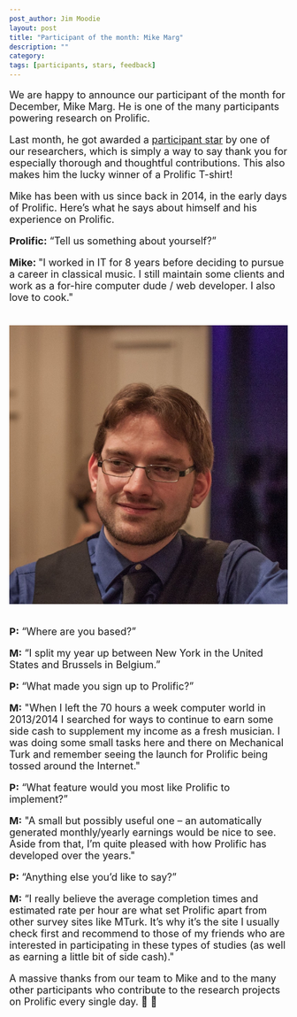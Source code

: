 ```yaml
---
post_author: Jim Moodie
layout: post
title: "Participant of the month: Mike Marg"
description: ""
category: 
tags: [participants, stars, feedback]
---
```

<p></p>

<font size="+1">
<p>
We are happy to announce our participant of the month for December, Mike Marg. He is one of the many participants powering research on Prolific. 
<p>
Last month, he got awarded a  <a href="http://blog.prolificacademic.co.uk/2017/10/26/feedback-and-stars">participant star</a> by one of our researchers, which is simply a way to say thank you for especially thorough and thoughtful contributions. This also makes him the lucky winner of a Prolific T-shirt!
<p>


<p>
Mike has been with us since back in 2014, in the early days of Prolific. Here’s what he says about himself and his experience on Prolific.
<p>

<b>Prolific:</b> “Tell us something about yourself?”
<p>
<b>Mike: </b> "I worked in IT for 8 years before deciding to pursue a career in classical music.  I still maintain some clients and work as a for-hire computer dude / web developer.  I also love to cook."

<div class="row">
	<div class="col-md-12">
 		<img class="img-responsive col-md-14" style="display: block;margin-left: auto;margin-right: auto;margin-top:40px;margin-bottom:15px;" src="/assets/img/mike.png">
	 </div>
</div>

<p><br>
<b>P:</b> “Where are you based?”
<p>
<b>M:</b> “I split my year up between New York in the United States and Brussels in Belgium.”
<p>
<b>P:</b>  “What made you sign up to Prolific?”
<p>
<b>M:</b> "When I left the 70 hours a week computer world in 2013/2014 I searched for ways to continue to earn some side cash to supplement my income as a fresh musician.  I was doing some small tasks here and there on Mechanical Turk and remember seeing the launch for Prolific being tossed around the Internet."
<p>
<b>P:</b> “What feature would you most like Prolific to implement?”
<p>	
<b>M:</b> "A small but possibly useful one – an automatically generated monthly/yearly earnings would be nice to see.  Aside from that, I’m quite pleased with how Prolific has developed over the years."
<p>
<b>P:</b>  “Anything else you’d like to say?”
<p>
<b>M:</b> “I really believe the average completion times and estimated rate per hour are what set Prolific apart from other survey sites like MTurk.  It’s why it’s the site I usually check first and recommend to those of my friends who are interested in participating in these types of studies (as well as earning a little bit of side cash)."



<p>

A massive thanks from our team to Mike and to the many other participants who contribute to the research projects on Prolific every single day. 🙂 🙌 
